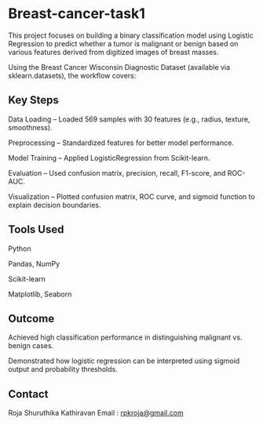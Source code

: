# Breast-cancer-task1
This project focuses on building a binary classification model using Logistic Regression to predict whether a tumor is malignant or benign based on various features derived from digitized images of breast masses.

Using the Breast Cancer Wisconsin Diagnostic Dataset (available via sklearn.datasets), the workflow covers:

## Key Steps ##
Data Loading – Loaded 569 samples with 30 features (e.g., radius, texture, smoothness).

Preprocessing – Standardized features for better model performance.

Model Training – Applied LogisticRegression from Scikit-learn.

Evaluation – Used confusion matrix, precision, recall, F1-score, and ROC-AUC.

Visualization – Plotted confusion matrix, ROC curve, and sigmoid function to explain decision boundaries.

## Tools Used ##
Python

Pandas, NumPy

Scikit-learn

Matplotlib, Seaborn

## Outcome ##
Achieved high classification performance in distinguishing malignant vs. benign cases.

Demonstrated how logistic regression can be interpreted using sigmoid output and probability thresholds.

## Contact ##
Roja Shuruthika Kathiravan
Email : rpkroja@gmail.com
